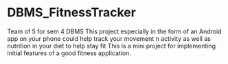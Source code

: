 # DBMS_FitnessTracker
Team of 5 for sem 4 DBMS
This project especially in the form of an Android app on your phone could help track your movement n activity as well as nutrition in your diet to help stay fit
This is a mini project for implementing initial features of a good fitness application.
